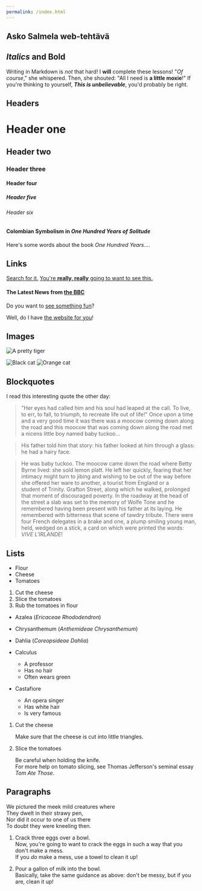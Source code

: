 ```yaml
---
permalink: /index.html
---
```


## Asko Salmela web-tehtävä

## _Italics_ and **Bold**

Writing in Markdown is _not_ that hard!
I **will** complete these lessons!
"_Of course_," she whispered. Then, she shouted: "All I need is **a little moxie**!"
If you're thinking to yourself, **_This is unbelievable_**, you'd probably be right.

## Headers

  
# Header one
## Header two
### Header three
#### Header four
##### Header five
###### Header six

 
#### Colombian Symbolism in _One Hundred Years of Solitude_
Here's some words about the book _One Hundred Years..._.

## Links

[Search for it.](www.google.com)
[You're **really, really** going to want to see this.](www.dailykitten.com)
#### The Latest News from [the BBC](www.bbc.com/news)
Do you want to [see something fun][a fun place]?

Well, do I have [the website for you][another fun place]!

[a fun place]: www.zombo.com
[another fun place]: www.stumbleupon.com

## Images

![A pretty tiger](https://upload.wikimedia.org/wikipedia/commons/5/56/Tiger.50.jpg)

![Black cat][Black]
![Orange cat][Orange]

[Black]: https://upload.wikimedia.org/wikipedia/commons/a/a3/81_INF_DIV_SSI.jpg

[Orange]: http://icons.iconarchive.com/icons/google/noto-emoji-animals-nature/256/22221-cat-icon.png

## Blockquotes

I read this interesting quote the other day:

> "Her eyes had called him and his soul had leaped at the   call. To live, to err, to fall, to triumph, to recreate life out of life!"
> Once upon a time and a very good time it was there was a moocow coming down along the road and this moocow that was coming down along the road met a nicens little boy named baby tuckoo...

> His father told him that story: his father looked at him through a glass: he had a hairy face.

> He was baby tuckoo. The moocow came down the road where Betty Byrne lived: she sold lemon platt.
> He left her quickly, fearing that her intimacy might turn to jibing and 
  wishing to be out of the way before she offered her ware to another, a tourist from England or a   
  student of Trinity. Grafton Street, along which he walked, prolonged that moment of discouraged poverty. In the roadway at the head of the street a slab was set to the memory 
  of Wolfe Tone and he remembered having been present with his father at its laying. He remembered with bitterness that scene of tawdry tribute. There were four French 
  delegates in a brake and one, a plump smiling young man, held, wedged on a stick, a card on which were printed the words: _VIVE L'IRLANDE_!

## Lists

* Flour
* Cheese
* Tomatoes    


1. Cut the cheese
2. Slice the tomatoes
3. Rub the tomatoes in flour  


* Azalea (_Ericaceae Rhododendron_)
* Chrysanthemum (_Anthemideae Chrysanthemum_)
* Dahlia (_Coreopsideae Dahlia_)


* Calculus
  * A professor
  * Has no hair
  * Often wears green
* Castafiore
  * An opera singer
  * Has white hair
  * Is very famous


1. Cut the cheese  
    
   Make sure that the cheese is cut into little triangles.

2. Slice the tomatoes  
    
   Be careful when holding the knife.  
   For more help on tomato slicing, see Thomas Jefferson's seminal essay _Tom Ate Those_.

## Paragraphs

We pictured the meek mild creatures where  
They dwelt in their strawy pen,  
Nor did it occur to one of us there  
To doubt they were kneeling then.  


1. Crack three eggs over a bowl.  
Now, you're going to want to crack the eggs in such a way that you don't make a mess.  
If you _do_ make a mess, use a towel to clean it up!

2. Pour a gallon of milk into the bowl.  
Basically, take the same guidance as above: don't be messy, but if you are, clean it up!
